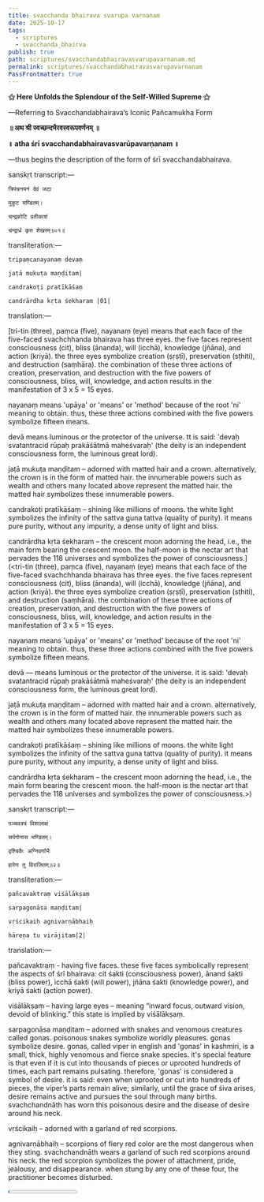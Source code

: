 ```yaml
---
title: svacchanda bhairava svarupa varnanam
date: 2025-10-17
tags:
  - scriptures
  - svacchanda_bhairva
publish: true
path: scriptures/svacchandabhairavasvarupavarnanam.md
permalink: scriptures/svacchandabhairavasvarupavarnanam
PassFrontmatter: true
---
```

**⚝ Here Unfolds the Splendour of the Self-Willed Supreme ⚝**

—Referring to Svacchandabhairava’s Iconic Pañcamukha Form


**॥ अथ श्री स्वच्छन्दभैरवस्वरूपवर्णनम् ॥** 

**॥ atha śrī svacchandabhairavasvarūpavarṇanam ॥**

—thus begins the description of the form of śrī svacchandabhairava.

sanskṛt transcript:—

<span class="center-text">`त्रिपंचनयनं देवं जटा`</span>

<span class="center-text">`मुकुट मण्डितम्।`</span>

<span class="center-text">`चन्द्रकोटि प्रतीकाशं`</span>

<span class="center-text">`चन्द्रार्ध कृत शेखरम्॥०१॥`</span>

transliteration:—

<span class="center-text">`tripaṃcanayanaṃ devaṃ`</span>

<span class="center-text">`jaṭā mukuṭa maṇḍitam|`</span>

<span class="center-text">`candrakoṭi pratīkāśaṃ`</span>

<span class="center-text">`candrārdha kṛta śekharam |01|`</span>

translation:— 

[tri-tin (three), paṃca (five), nayanaṃ (eye) means that each face of the five-faced svachchhanda bhairava has three eyes. the five faces represent consciousness (cit), bliss (ānanda), will (icchā), knowledge (jñāna), and action (kriyā). the three eyes symbolize creation (ṣṛṣṭī), preservation (sṭhiti), and destruction (saṃhāra). the combination of these three actions of creation, preservation, and destruction with the five powers of consciousness, bliss, will, knowledge, and action results in the manifestation of 3 x 5 = 15 eyes.

nayanaṃ means 'upāya' or 'means' or 'method' because of the root 'ni' meaning to obtain. thus, these three actions combined with the five powers symbolize fifteen means.

devā means luminous or the protector of the universe. tt is said: 'devaḥ svatantracid rūpaḥ prakāśātmā maheśvaraḥ' (the deity is an independent consciousness form, the luminous great lord).

jaṭā mukuṭa maṇḍitam – adorned with matted hair and a crown. alternatively, the crown is in the form of matted hair. the innumerable powers such as wealth and others many located above represent the matted hair. the matted hair symbolizes these innumerable powers.

candrakoṭi pratīkāśaṃ – shining like millions of moons. the white light symbolizes the infinity of the sattva guna tattva (quality of purity). it means pure purity, without any impurity, a dense unity of light and bliss.

candrārdha kṛta śekharam – the crescent moon adorning the head, i.e., the main form bearing the crescent moon. the half-moon is the nectar art that pervades the 118 universes and symbolizes the power of consciousness.](<tri-tin (three), paṃca (five), nayanaṃ (eye) means that each face of the five-faced svachchhanda bhairava has three eyes. the five faces represent consciousness (cit), bliss (ānanda), will (icchā), knowledge (jñāna), and action (kriyā). the three eyes symbolize creation (ṣṛṣṭī), preservation (sṭhiti), and destruction (saṃhāra). the combination of these three actions of creation, preservation, and destruction with the five powers of consciousness, bliss, will, knowledge, and action results in the manifestation of 3 x 5 = 15 eyes.

nayanaṃ means 'upāya' or 'means' or 'method' because of the root 'ni' meaning to obtain. thus, these three actions combined with the five powers symbolize fifteen means.

devā — means luminous or the protector of the universe. it is said: 'devaḥ svatantracid rūpaḥ prakāśātmā maheśvaraḥ' (the deity is an independent consciousness form, the luminous great lord).

jaṭā mukuṭa maṇḍitam – adorned with matted hair and a crown. alternatively, the crown is in the form of matted hair. the innumerable powers such as wealth and others many located above represent the matted hair. the matted hair symbolizes these innumerable powers.

candrakoṭi pratīkāśaṃ – shining like millions of moons. the white light symbolizes the infinity of the sattva guna tattva (quality of purity). it means pure purity, without any impurity, a dense unity of light and bliss.

candrārdha kṛta śekharam – the crescent moon adorning the head, i.e., the main form bearing the crescent moon. the half-moon is the nectar art that pervades the 118 universes and symbolizes the power of consciousness.>)


sanskṛt transcript:—

<span class="center-text">`पञ्चवक्त्रं विशालाक्षं`</span>

<span class="center-text">`सर्पगोनास मण्डितम्।`</span>

<span class="center-text">`वृश्चिकैः अग्निवर्णाभैः`</span>

<span class="center-text">`हारेण तु विराजितम्॥२॥`</span>

transliteration:—

<span class="center-text">`pañcavaktraṃ viśālākṣaṃ`</span>

<span class="center-text">`sarpagonāsa maṇḍitam|`</span>

<span class="center-text">`vṛścikaiḥ agnivarṇābhaiḥ`</span>

<span class="center-text">`hāreṇa tu virājitam|2|`</span>

translation:—

pañcavaktraṃ - having five faces. these five faces symbolically represent the aspects of śrī bhairava: cit śakti (consciousness power), ānand śakti (bliss power), ìcchā śakti (will power), jñāna śakti (knowledge power), and kriyā śakti (action power).

viśālākṣaṃ – having large eyes – meaning “inward focus, outward vision, devoid of blinking.” this state is implied by viśālākṣaṃ.

sarpagonāsa maṇḍitam – adorned with snakes and venomous creatures called gonas. poisonous snakes symbolize worldly pleasures. gonas symbolize desire. gonas, called viper in english and 'gonas' in kashmiri, is a small, thick, highly venomous and fierce snake species. it's special feature is that even if it is cut into thousands of pieces or uprooted hundreds of times, each part remains pulsating. therefore, 'gonas' is considered a symbol of desire. it is said: even when uprooted or cut into hundreds of pieces, the viper’s parts remain alive; similarly, until the grace of śiva arises, desire remains active and pursues the soul through many births. svachchandnāth has worn this poisonous desire and the disease of desire around his neck.

vṛścikaiḥ – adorned with a garland of red scorpions.

agnivarṇābhaiḥ – scorpions of fiery red color are the most dangerous when they sting. svachchandnāth wears a garland of such red scorpions around his neck. the red scorpion symbolizes the power of attachment, pride, jealousy, and disappearance. when stung by any one of these four, the practitioner becomes disturbed.

<progress id="file" max="100" value="02">02%</progress>

